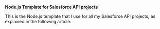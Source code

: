 **Node.js Template for Salesforce API projects**

This is the Node.js template that I use for all my Salesforce API projects, as explained in the following article:

